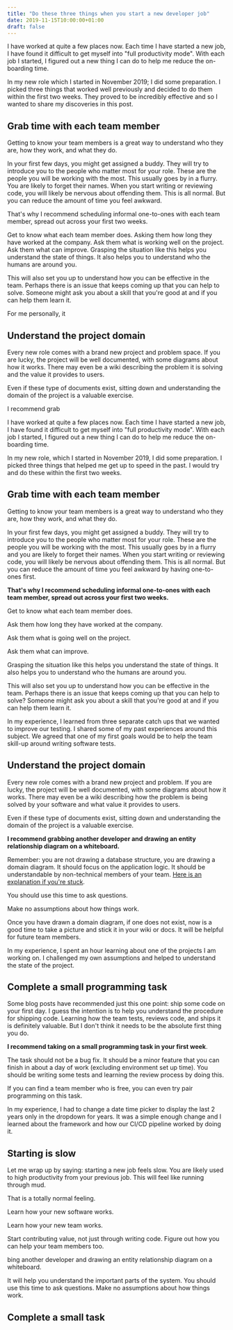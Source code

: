 ```yaml
---
title: "Do these three things when you start a new developer job"
date: 2019-11-15T10:00:00+01:00
draft: false
---
```


I have worked at quite a few places now. Each time I have started a new job, I have found it difficult to get myself into "full productivity mode". With each job I started, I figured out a new thing I can do to help me reduce the on-boarding time.

In my new role which I started in November 2019; I did some preparation. I picked three things that worked well previously and decided to do them within the first two weeks. They proved to be incredibly effective and so I wanted to share my discoveries in this post.

## Grab time with each team member

Getting to know your team members is a great way to understand who they are, how they work, and what they do.

In your first few days, you might get assigned a buddy. They will  try to introduce you to the people who matter most for your role. These are the people you will be working with the most. This usually goes by in a flurry. You are likely to forget their names. When you start writing or reviewing code, you will likely be nervous about offending them. This is all normal. But you can reduce the amount of time you feel awkward.

 That's why I recommend scheduling informal one-to-ones with each team member, spread out across your first two weeks.

Get to know what each team member does. Asking them how long they have worked at the company. Ask them what is working well on the project. Ask them what can improve. Grasping the situation like this helps you understand the state of things. It also helps you to understand who the humans are around you.

This will also set you up to understand how you can be effective in the team. Perhaps there is an issue that keeps coming up that you can help to solve. Someone might ask you about a skill that you're good at and if you can help them learn it.

For me personally, it

## Understand the project domain

Every new role comes with a brand new project and problem space. If you are lucky, the project will be well documented, with some diagrams about how it works. There may even be a wiki describing the problem it is solving and the value it provides to users.

Even if these type of documents exist, sitting down and understanding the domain of the project is a valuable exercise.

I recommend grab


I have worked at quite a few places now. Each time I have started a new job, I have found it difficult to get myself into "full productivity mode". With each job I started, I figured out a new thing I can do to help me reduce the on-boarding time.

In my new role, which I started in November 2019, I did some preparation. I picked three things that helped me get up to speed in the past. I would try and do these within the first two weeks.

## Grab time with each team member

Getting to know your team members is a great way to understand who they are, how they work, and what they do.

In your first few days, you might get assigned a buddy. They will  try to introduce you to the people who matter most for your role. These are the people you will be working with the most. This usually goes by in a flurry and you are likely to forget their names. When you start writing or reviewing code, you will likely be nervous about offending them. This is all normal. But you can reduce the amount of time you feel awkward by having one-to-ones first.

 **That's why I recommend scheduling informal one-to-ones with each team member, spread out across your first two weeks.**

Get to know what each team member does.

Ask them how long they have worked at the company.

Ask them what is going well on the project.

Ask them what can improve.

Grasping the situation like this helps you understand the state of things. It also helps you to understand who the humans are around you.

This will also set you up to understand how you can be effective in the team. Perhaps there is an issue that keeps coming up that you can help to solve? Someone might ask you about a skill that you're good at and if you can help them learn it.

In my experience, I learned from three separate catch ups that we wanted to improve our testing. I shared some of my past experiences around this subject. We agreed that one of my first goals would be to help the team skill-up around writing software tests.

## Understand the project domain

Every new role comes with a brand new project and problem. If you are lucky, the project will be well documented, with some diagrams about how it works. There may even be a wiki describing how the problem is being solved by your software and what value it provides to users.

Even if these type of documents exist, sitting down and understanding the domain of the project is a valuable exercise.

**I recommend grabbing another developer and drawing an entity relationship diagram on a whiteboard.**

Remember: you are not drawing a database structure, you are drawing a domain diagram. It should focus on the application logic. It should be understandable by non-technical members of your team. [Here is an explanation if you're stuck](https://stackoverflow.com/questions/21265491/what-is-the-difference-between-a-domain-class-diagram-and-a-design-class-diagram).

You should use this time to ask questions.

Make no assumptions about how things work.

Once you have drawn a domain diagram, if one does not exist, now is a good time to take a picture and stick it in your wiki or docs. It will be helpful for future team members.

In my experience, I spent an hour learning about one of the projects I am working on. I challenged my own assumptions and helped to understand the state of the project.

## Complete a small programming task

Some blog posts have recommended just this one point: ship some code on your first day. I guess the intention is to help you understand the procedure for shipping code. Learning how the team tests, reviews code, and ships it is definitely valuable. But I don't think it needs to be the absolute first thing you do.

**I recommend taking on a small programming task in your first week**.

The task should not be a bug fix. It should be a minor feature that you can finish in about a day of work (excluding environment set up time). You should be writing some tests and learning the review process by doing this.

If you can find a team member who is free, you can even try pair programming on this task.

In my experience, I had to change a date time picker to display the last 2 years only in the dropdown for years. It was a simple enough change and I learned about the framework and how our CI/CD pipeline worked by doing it.

## Starting is slow

Let me wrap up by saying: starting a new job feels slow. You are likely used to high productivity from your previous job. This will feel like running through mud.

That is a totally normal feeling.

Learn how your new software works.

Learn how your new team works.

Start contributing value, not just through writing code. Figure out how you can help your team members too.


bing another developer and drawing an entity relationship diagram on a whiteboard.

It will help you understand the important parts of the system. You should use this time to ask questions. Make no assumptions about how things work.

## Complete a small task

